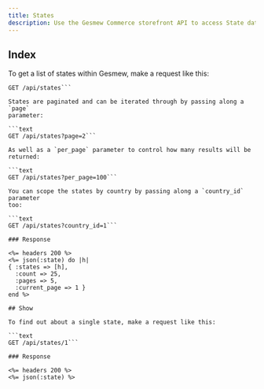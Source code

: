 ```yaml
---
title: States
description: Use the Gesmew Commerce storefront API to access State data.
---
```


## Index

To get a list of states within Gesmew, make a request like this:

```text
GET /api/states```

States are paginated and can be iterated through by passing along a `page`
parameter:

```text
GET /api/states?page=2```

As well as a `per_page` parameter to control how many results will be returned:

```text
GET /api/states?per_page=100```

You can scope the states by country by passing along a `country_id` parameter
too:

```text
GET /api/states?country_id=1```

### Response

<%= headers 200 %>
<%= json(:state) do |h|
{ :states => [h],
  :count => 25,
  :pages => 5,
  :current_page => 1 }
end %>

## Show

To find out about a single state, make a request like this:

```text
GET /api/states/1```

### Response

<%= headers 200 %>
<%= json(:state) %>
